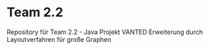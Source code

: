 # Team 2.2

Repository für Team 2.2  - Java Projekt VANTED Erweiterung durch Layoutverfahren für große Graphen